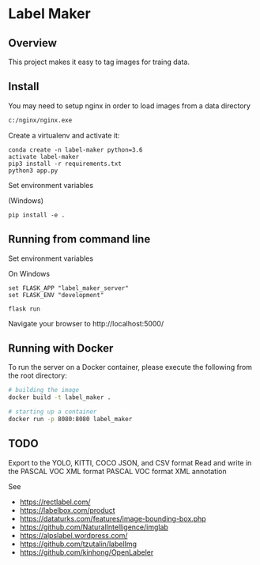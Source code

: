 # Label Maker

## Overview
This project makes it easy to tag images for traing data.

## Install

You may need to setup nginx in order to load images from a data directory

```bash
c:/nginx/nginx.exe
```

Create a virtualenv and activate it:

```
conda create -n label-maker python=3.6
activate label-maker
pip3 install -r requirements.txt
python3 app.py
```

Set environment variables

(Windows)

```
pip install -e .
```
## Running from command line

Set environment variables

On Windows
```
set FLASK_APP "label_maker_server"
set FLASK_ENV "development"

flask run
```

Navigate your browser to http://localhost:5000/


## Running with Docker

To run the server on a Docker container, please execute the following from the root directory:

```bash
# building the image
docker build -t label_maker .

# starting up a container
docker run -p 8080:8080 label_maker
```

## TODO

Export to the YOLO, KITTI, COCO JSON, and CSV format
Read and write in the PASCAL VOC XML format
PASCAL VOC format XML annotation 

See
- https://rectlabel.com/
- https://labelbox.com/product
- https://dataturks.com/features/image-bounding-box.php
- https://github.com/NaturalIntelligence/imglab
- https://alpslabel.wordpress.com/
- https://github.com/tzutalin/labelImg
- https://github.com/kinhong/OpenLabeler